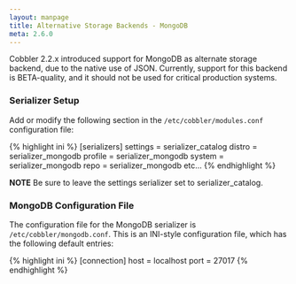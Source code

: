 ```yaml
---
layout: manpage
title: Alternative Storage Backends - MongoDB
meta: 2.6.0
---
```



Cobbler 2.2.x introduced support for MongoDB as alternate storage backend, due to the native use of JSON. Currently, support for this backend is BETA-quality, and it should not be used for critical production systems.

### Serializer Setup

Add or modify the following section in the `/etc/cobbler/modules.conf` configuration file:

{% highlight ini %}
[serializers]
settings = serializer_catalog
distro = serializer_mongodb
profile = serializer_mongodb
system = serializer_mongodb
repo = serializer_mongodb
etc...
{% endhighlight %}

**NOTE** Be sure to leave the settings serializer set to serializer_catalog.

### MongoDB Configuration File

The configuration file for the MongoDB serializer is `/etc/cobbler/mongodb.conf`. This is an INI-style configuration file, which has the following default entries:

{% highlight ini %}
[connection]
host = localhost
port = 27017
{% endhighlight %}
